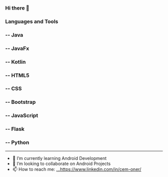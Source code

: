 ### Hi there 👋

### Languages and Tools

### -- Java 
### -- JavaFx
### -- Kotlin
### -- HTML5
### -- CSS
### -- Bootstrap
### -- JavaScript
### -- Flask
### -- Python

------------------------

- 🌱 I’m currently learning Android Development
- 👯 I’m looking to collaborate on Android Projects
- 📫 How to reach me: [...](https://www.linkedin.com/in/cem-oner/)https://www.linkedin.com/in/cem-oner/
